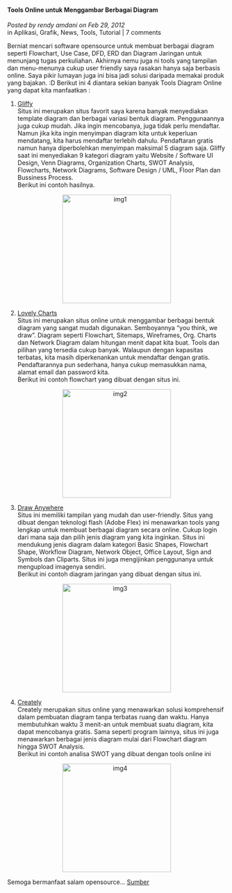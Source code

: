 #### Tools Online untuk Menggambar Berbagai Diagram
_Posted by rendy amdani on Feb 29, 2012_
<br>
in Aplikasi, Grafik, News, Tools, Tutorial | 7 comments	

Berniat mencari software opensource untuk membuat berbagai diagram seperti Flowchart, Use Case, DFD, ERD dan Diagram Jaringan untuk menunjang tugas perkuliahan. Akhirnya nemu juga ni tools yang tampilan dan menu-menunya cukup user friendly saya rasakan  hanya saja berbasis online. Saya pikir lumayan juga ini bisa jadi solusi daripada memakai produk yang bajakan. :D Berikut ini 4 diantara sekian banyak Tools Diagram Online yang dapat kita manfaatkan :

1. [Gliffy](http://www.gliffy.com/)
    <br>
    Situs ini merupakan situs favorit saya karena banyak menyediakan template diagram dan berbagai variasi bentuk diagram. Penggunaannya juga cukup mudah. Jika ingin mencobanya, juga tidak perlu mendaftar. Namun jika kita ingin menyimpan diagram kita untuk keperluan mendatang, kita harus mendaftar terlebih dahulu. Pendaftaran gratis namun hanya diperbolehkan menyimpan maksimal 5 diagram saja. Gliffy saat ini menyediakan 9 kategori diagram yaitu Website / Software UI Design, Venn Diagrams, Organization Charts, SWOT Analysis, Flowcharts, Network Diagrams, Software Design / UML, Floor Plan dan Bussiness Process.
    <br>
    Berikut ini contoh hasilnya.
<p align="center">
	<img src="./posts/2012-02-29-tools-online-untuk-menggambar-berbagai-diagram/1.png" height="250px" alt="img1">
</p> 

2. [Lovely Charts](http://lovelycharts.com/)
    <br>
    Situs ini merupakan situs online untuk menggambar berbagai bentuk diagram yang sangat mudah digunakan. Semboyannya “you think, we draw”. Diagram seperti Flowchart, Sitemaps, Wireframes, Org. Charts dan Network Diagram dalam hitungan menit dapat kita buat. Tools dan pilihan yang tersedia cukup banyak. Walaupun dengan kapasitas terbatas, kita masih diperkenankan untuk mendaftar dengan gratis. Pendaftarannya pun sederhana, hanya cukup memasukkan nama, alamat email dan password kita.
    <br>
    Berikut ini contoh flowchart yang dibuat dengan situs ini.
<p align="center">
	<img src="./posts/2012-02-29-tools-online-untuk-menggambar-berbagai-diagram/2.png" height="250px" alt="img2">
</p> 

3. [Draw Anywhere](http://www.drawanywhere.com/)
    <br>
    Situs ini memiliki tampilan yang mudah dan user-friendly. Situs yang dibuat dengan teknologi flash (Adobe Flex) ini menawarkan tools yang lengkap untuk membuat berbagai diagram secara online. Cukup login dari mana saja dan pilih jenis diagram yang kita inginkan. Situs ini mendukung jenis diagram dalam kategori Basic Shapes, Flowchart Shape, Workflow Diagram, Network Object, Office Layout, Sign and Symbols dan Cliparts. Situs ini juga mengijinkan penggunanya untuk mengupload imagenya sendiri.
    <br>
    Berikut ini contoh diagram jaringan yang dibuat dengan situs ini.
<p align="center">
	<img src="./posts/2012-02-29-tools-online-untuk-menggambar-berbagai-diagram/3.png" height="250px" alt="img3">
</p> 

4. [Creately](http://creately.com/)
    <br>
    Creately merupakan situs online yang menawarkan solusi komprehensif dalam pembuatan diagram tanpa terbatas ruang dan waktu. Hanya membutuhkan waktu 3 menit-an untuk membuat suatu diagram, kita dapat mencobanya gratis. Sama seperti program lainnya, situs ini juga menawarkan berbagai jenis diagram mulai dari Flowchart diagram hingga SWOT Analysis.
    <br>
    Berikut ini contoh analisa SWOT yang dibuat dengan tools online ini
<p align="center">
	<img src="./posts/2012-02-29-tools-online-untuk-menggambar-berbagai-diagram/4.png" height="250px" alt="img4">
</p> 

Semoga bermanfaat salam opensource… [Sumber](http://achmatim.net/2010/06/21/5-tools-online-untuk-menggambar-berbagai-diagram/) 